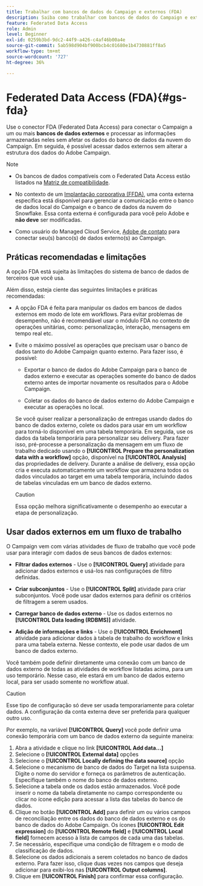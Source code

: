 ```yaml
---
title: Trabalhar com bancos de dados do Campaign e externos (FDA)
description: Saiba como trabalhar com bancos de dados do Campaign e externos
feature: Federated Data Access
role: Admin
level: Beginner
exl-id: 0259b3bd-9dc2-44f9-a426-c4af46b00a4e
source-git-commit: 5ab598d904bf900bcb4c01680e1b4730881ff8a5
workflow-type: tm+mt
source-wordcount: '727'
ht-degree: 36%

---
```


# Federated Data Access (FDA){#gs-fda}

Use o conector FDA (Federated Data Access) para conectar o Campaign a um ou mais **bancos de dados externos** e processar as informações armazenadas neles sem afetar os dados do banco de dados da nuvem do Campaign. Em seguida, é possível acessar dados externos sem alterar a estrutura dos dados do Adobe Campaign.

>[!NOTE]
>
>* Os bancos de dados compatíveis com o Federated Data Access estão listados na [Matriz de compatibilidade](../start/compatibility-matrix.md).
>
>* No contexto de um [Implantação corporativa (FFDA)](../architecture/enterprise-deployment.md), uma conta externa específica está disponível para gerenciar a comunicação entre o banco de dados local do Campaign e o banco de dados da nuvem do Snowflake. Essa conta externa é configurada para você pelo Adobe e **não deve** ser modificadas.
>
>* Como usuário do Managed Cloud Service, [Adobe de contato](../start/campaign-faq.md#support) para conectar seu(s) banco(s) de dados externo(s) ao Campaign.


## Práticas recomendadas e limitações

A opção FDA está sujeita às limitações do sistema de banco de dados de terceiros que você usa.

Além disso, esteja ciente das seguintes limitações e práticas recomendadas:

* A opção FDA é feita para manipular os dados em bancos de dados externos em modo de lote em workflows. Para evitar problemas de desempenho, não é recomendável usar o módulo FDA no contexto de operações unitárias, como: personalização, interação, mensagens em tempo real etc.

* Evite o máximo possível as operações que precisam usar o banco de dados tanto do Adobe Campaign quanto externo. Para fazer isso, é possível:

   * Exportar o banco de dados do Adobe Campaign para o banco de dados externo e executar as operações somente do banco de dados externo antes de importar novamente os resultados para o Adobe Campaign.

   * Coletar os dados do banco de dados externo do Adobe Campaign e executar as operações no local.

  Se você quiser realizar a personalização de entregas usando dados do banco de dados externo, colete os dados para usar em um workflow para torná-lo disponível em uma tabela temporária. Em seguida, use os dados da tabela temporária para personalizar seu delivery. Para fazer isso, pré-processe a personalização da mensagem em um fluxo de trabalho dedicado usando o **[!UICONTROL Prepare the personalization data with a workflow]** opção, disponível na **[!UICONTROL Analysis]** das propriedades de delivery. Durante a análise de delivery, essa opção cria e executa automaticamente um workflow que armazena todos os dados vinculados ao target em uma tabela temporária, incluindo dados de tabelas vinculadas em um banco de dados externo.

  >[!CAUTION]
  >
  >Essa opção melhora significativamente o desempenho ao executar a etapa de personalização.


## Usar dados externos em um fluxo de trabalho

O Campaign vem com várias atividades de fluxo de trabalho que você pode usar para interagir com dados de seus bancos de dados externos:

* **Filtrar dados externos** - Use o **[!UICONTROL Query]** atividade para adicionar dados externos e usá-los nas configurações de filtro definidas.

* **Criar subconjuntos** - Use o **[!UICONTROL Split]** atividade para criar subconjuntos. Você pode usar dados externos para definir os critérios de filtragem a serem usados.

* **Carregar banco de dados externo** - Use os dados externos no **[!UICONTROL Data loading (RDBMS)]** atividade.

* **Adição de informações e links** - Use o **[!UICONTROL Enrichment]** atividade para adicionar dados à tabela de trabalho do workflow e links para uma tabela externa. Nesse contexto, ele pode usar dados de um banco de dados externo.

Você também pode definir diretamente uma conexão com um banco de dados externo de todas as atividades de workflow listadas acima, para um uso temporário. Nesse caso, ele estará em um banco de dados externo local, para ser usado somente no workflow atual.

>[!CAUTION]
>
>Esse tipo de configuração só deve ser usada temporariamente para coletar dados. A configuração da conta externa deve ser preferida para qualquer outro uso.

Por exemplo, na variável **[!UICONTROL Query]** você pode definir uma conexão temporária com um banco de dados externo da seguinte maneira:

1. Abra a atividade e clique no link **[!UICONTROL Add data...]**
1. Selecione o **[!UICONTROL External data]** opções
1. Selecione o **[!UICONTROL Locally defining the data source]** opção
1. Selecione o mecanismo de banco de dados do Target na lista suspensa. Digite o nome do servidor e forneça os parâmetros de autenticação. Especifique também o nome do banco de dados externo.
1. Selecione a tabela onde os dados estão armazenados. Você pode inserir o nome da tabela diretamente no campo correspondente ou clicar no ícone edição para acessar a lista das tabelas do banco de dados.
1. Clique no botão **[!UICONTROL Add]** para definir um ou vários campos de reconciliação entre os dados do banco de dados externo e os do banco de dados do Adobe Campaign. Os ícones **[!UICONTROL Edit expression]** do **[!UICONTROL Remote field]** e **[!UICONTROL Local field]** fornecem acesso à lista de campos de cada uma das tabelas.
1. Se necessário, especifique uma condição de filtragem e o modo de classificação de dados.
1. Selecione os dados adicionais a serem coletados no banco de dados externo. Para fazer isso, clique duas vezes nos campos que deseja adicionar para exibi-los nas **[!UICONTROL Output columns]**.
1. Clique em **[!UICONTROL Finish]** para confirmar essa configuração.
